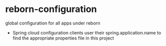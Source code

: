 # reborn-configuration
global configuration for all apps under reborn

- Spring cloud configuration clients user their spring.application.name to find the appropriate properties file in this project
